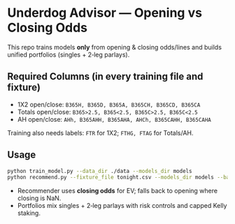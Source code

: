 # Underdog Advisor — Opening vs Closing Odds

This repo trains models **only** from opening & closing odds/lines and builds unified portfolios (singles + 2‑leg parlays).

## Required Columns (in every training file and fixture)
- 1X2 open/close: `B365H, B365D, B365A, B365CH, B365CD, B365CA`
- Totals open/close: `B365>2.5, B365<2.5, B365C>2.5, B365C<2.5`
- AH open/close: `AHh, B365AHH, B365AHA, AHCh, B365CAHH, B365CAHA`

Training also needs labels: `FTR` for 1X2; `FTHG, FTAG` for Totals/AH.

## Usage
```bash
python train_model.py --data_dir ./data --models_dir models
python recommend.py --fixture_file tonight.csv --models_dir models --bankroll 1000 --max_games 5 --max_picks 8
```

- Recommender uses **closing odds** for EV; falls back to opening where closing is NaN.
- Portfolios mix singles + 2‑leg parlays with risk controls and capped Kelly staking.
